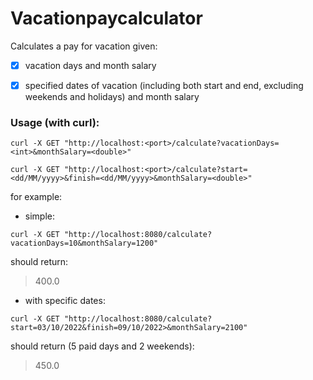 # Vacationpaycalculator

Calculates a pay for vacation given:
- [x] vacation days and month salary
- [x] specified dates of vacation (including both start and end, excluding weekends and holidays) and month salary


### Usage (with curl):
```
curl -X GET "http://localhost:<port>/calculate?vacationDays=<int>&monthSalary=<double>"

curl -X GET "http://localhost:<port>/calculate?start=<dd/MM/yyyy>&finish=<dd/MM/yyyy>&monthSalary=<double>"
```
for example:
* simple:
```
curl -X GET "http://localhost:8080/calculate?vacationDays=10&monthSalary=1200"
```
should return:  
> 400.0

* with specific dates:
```
curl -X GET "http://localhost:8080/calculate?start=03/10/2022&finish=09/10/2022>&monthSalary=2100"
```
should return (5 paid days and 2 weekends):
> 450.0
